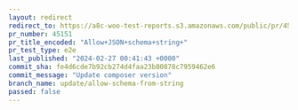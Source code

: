```yaml
---
layout: redirect
redirect_to: https://a8c-woo-test-reports.s3.amazonaws.com/public/pr/45151/e2e/index.html
pr_number: 45151
pr_title_encoded: "Allow+JSON+schema+string+"
pr_test_type: e2e
last_published: "2024-02-27 00:41:43 +0000"
commit_sha: fe4d6cde7b92cb274d4faa23b80878c7959462e6
commit_message: "Update composer version"
branch_name: update/allow-schema-from-string
passed: false
---
```

